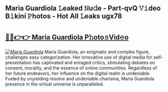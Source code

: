 ## Maria Guardiola 𝙻eaked 𝙽u𝚍e - Part-qvQ 𝚅𝚒deo B𝚒kini 𝙿hotos - Hot All 𝙻eaks ugx78

# <h2><a href="http://ld7jb9t.urlbe.top/?page=Maria+Guardiola">🔗🔗👉👉 Maria Guardiola P𝚑oto𝚜Vid𝚎o</a></h2>

[![Maria Guardiola](https://i.imgur.com/eBuTRDB.gif)](http://ld7jb9t.urlbe.top/?page=Maria+Guardiola)
Maria Guardiola, an enigmatic and complex figure, challenges easy categorization. Her innovative use of digital media for self-presentation has captivated and enraged critics, stimulating debates on consent, morality, and the essence of online communities. Regardless of her future endeavors, her influence on the digital realm is undeniable. Fueled by unyielding resolve and undeniable charisma, Maria Guardiola presence in the virtual universe is unparalleled.
